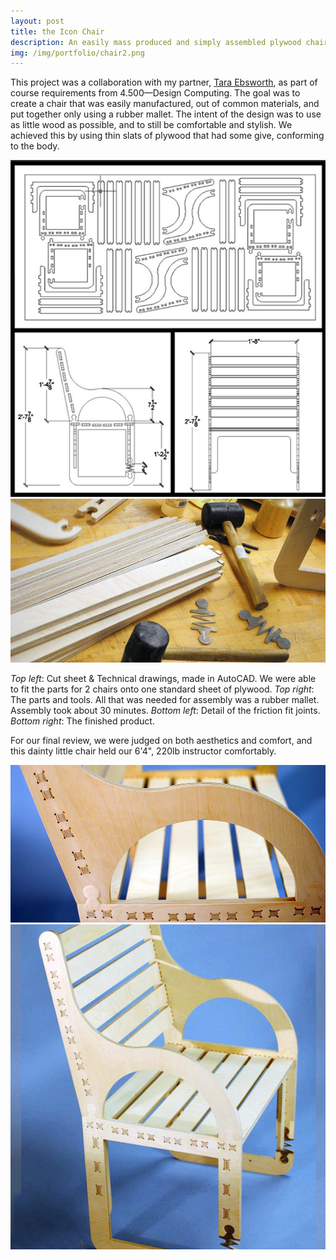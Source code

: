 ```yaml
---
layout: post
title: the Icon Chair
description: An easily mass produced and simply assembled plywood chair
img: /img/portfolio/chair2.png
---
```


This project was a collaboration with my partner, <a href="http://ebsworth.tumblr.com">Tara&nbsp;Ebsworth</a>, as part of course requirements from 4.500—Design Computing. The goal was to create a chair that was easily manufactured, out of common materials, and put together only using a rubber mallet. The intent of the design was to use as little wood as possible, and to still be comfortable and stylish. We achieved this by using thin slats of plywood that had some give, conforming to the body.

<div class="img_row">
	<img class="col one"  src="/img/portfolio/chairDrawingsCutPlan.png" alt="Cut plan of chair" title="Cut Sheet and AutoCAD drawings"/>
	<img class="col two" src="/img/portfolio/chair0.png" alt="Slats, mallets, and spring." title="Slats, mallets, and spring."/>
</div>

*Top left*: Cut sheet & Technical drawings, made in AutoCAD. We were able to fit the parts for 2 chairs onto one standard sheet of plywood. 
*Top right*: The parts and tools. All that was needed for assembly was a rubber mallet. Assembly took about 30 minutes. *Bottom left*: Detail of the friction fit joints. *Bottom right*: The finished product. 

For our final review, we were judged on both aesthetics and comfort, and this dainty little chair held our 6'4", 220lb instructor comfortably.

<div class="img_row">
	<img class="col two" src="/img/portfolio/chair2.png" alt="Close up of connection joints." title="Close up of connection joints."/>
	<img class="col one" src="/img/portfolio/chair1.png" alt="Chair." title="The finished product."/>
</div>
